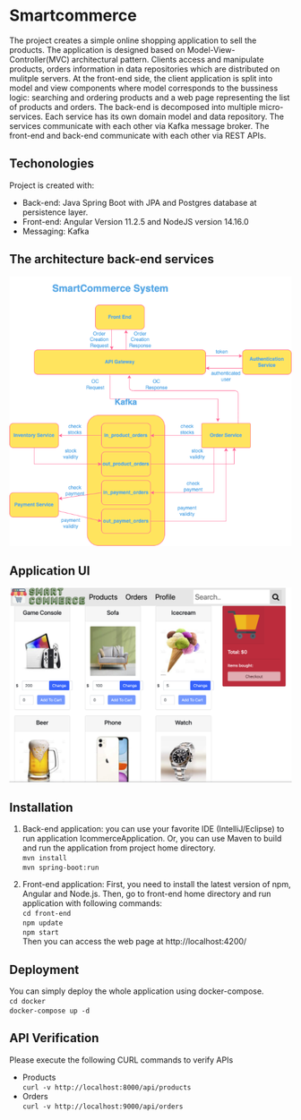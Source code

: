 # Smartcommerce
The project creates a simple online shopping application to sell the products. The application is designed based on 
Model-View-Controller(MVC) architectural pattern. Clients access and manipulate products, orders information in data repositories which are distributed
on mulitple servers. At the front-end side, the client application is split into model and view components where model corresponds to the
bussiness logic: searching and ordering products and a web page representing the list of products and orders.
The back-end is decomposed into multiple micro-services. Each service has its own domain model and data repository. 
The services communicate with each other via Kafka message broker. 
The front-end and back-end communicate with each other via REST APIs.    

## Techonologies
Project is created with:
* Back-end: Java Spring Boot with JPA and Postgres database at persistence layer.  
* Front-end: Angular Version 11.2.5 and NodeJS version 14.16.0    
* Messaging: Kafka  

## The architecture back-end services 
![alt text](./resources/solution/iCommerce.png?raw=true)

## Application UI
![alt text](./resources/solution/UI.png?raw=true)

## Installation 
1. Back-end application: you can use your favorite IDE (IntelliJ/Eclipse) to run application IcommerceApplication.
Or, you can use Maven to build and run the application from project home directory.  
    `mvn install`  
    `mvn spring-boot:run`
      
2. Front-end application: First, you need to install the latest version of npm, Angular and Node.js. Then, go to front-end 
home directory and run application with following commands:   
    `cd front-end`  
    `npm update`  
    `npm start`   
    Then you can access the web page at http://localhost:4200/
   
## Deployment
You can simply deploy the whole application using docker-compose.  
    `cd docker`  
    `docker-compose up -d`

## API Verification
Please execute the following CURL commands to verify APIs
* Products  
`curl -v http://localhost:8000/api/products`  
* Orders  
`curl -v http://localhost:9000/api/orders`
